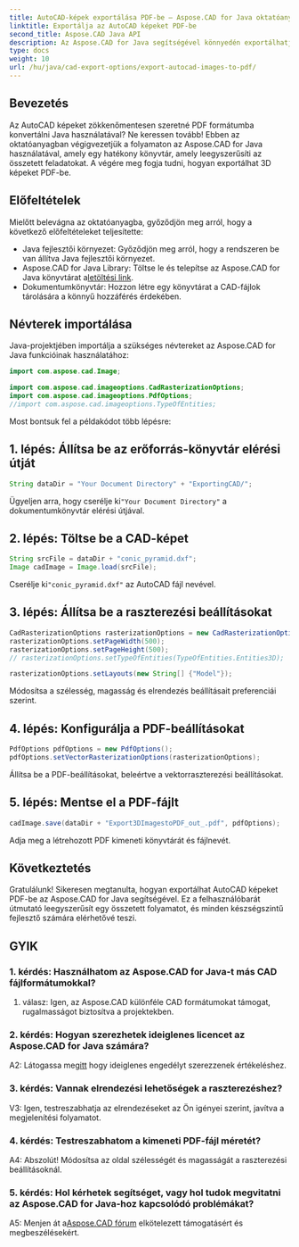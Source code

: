 ```yaml
---
title: AutoCAD-képek exportálása PDF-be – Aspose.CAD for Java oktatóanyag
linktitle: Exportálja az AutoCAD képeket PDF-be
second_title: Aspose.CAD Java API
description: Az Aspose.CAD for Java segítségével könnyedén exportálhatja az AutoCAD képeket PDF-be. Kövesse lépésenkénti útmutatónkat a zökkenőmentes integráció érdekében.
type: docs
weight: 10
url: /hu/java/cad-export-options/export-autocad-images-to-pdf/
---
```

## Bevezetés

Az AutoCAD képeket zökkenőmentesen szeretné PDF formátumba konvertálni Java használatával? Ne keressen tovább! Ebben az oktatóanyagban végigvezetjük a folyamaton az Aspose.CAD for Java használatával, amely egy hatékony könyvtár, amely leegyszerűsíti az összetett feladatokat. A végére meg fogja tudni, hogyan exportálhat 3D képeket PDF-be.

## Előfeltételek

Mielőtt belevágna az oktatóanyagba, győződjön meg arról, hogy a következő előfeltételeket teljesítette:

- Java fejlesztői környezet: Győződjön meg arról, hogy a rendszeren be van állítva Java fejlesztői környezet.
-  Aspose.CAD for Java Library: Töltse le és telepítse az Aspose.CAD for Java könyvtárat a[letöltési link](https://releases.aspose.com/cad/java/).
- Dokumentumkönyvtár: Hozzon létre egy könyvtárat a CAD-fájlok tárolására a könnyű hozzáférés érdekében.

## Névterek importálása

Java-projektjében importálja a szükséges névtereket az Aspose.CAD for Java funkcióinak használatához:

```java
import com.aspose.cad.Image;

import com.aspose.cad.imageoptions.CadRasterizationOptions;
import com.aspose.cad.imageoptions.PdfOptions;
//import com.aspose.cad.imageoptions.TypeOfEntities;
```

Most bontsuk fel a példakódot több lépésre:

## 1. lépés: Állítsa be az erőforrás-könyvtár elérési útját

```java
String dataDir = "Your Document Directory" + "ExportingCAD/";
```

 Ügyeljen arra, hogy cserélje ki`"Your Document Directory"` a dokumentumkönyvtár elérési útjával.

## 2. lépés: Töltse be a CAD-képet

```java
String srcFile = dataDir + "conic_pyramid.dxf";
Image cadImage = Image.load(srcFile);
```

 Cserélje ki`"conic_pyramid.dxf"` az AutoCAD fájl nevével.

## 3. lépés: Állítsa be a raszterezési beállításokat

```java
CadRasterizationOptions rasterizationOptions = new CadRasterizationOptions();
rasterizationOptions.setPageWidth(500);
rasterizationOptions.setPageHeight(500);
// rasterizationOptions.setTypeOfEntities(TypeOfEntities.Entities3D);

rasterizationOptions.setLayouts(new String[] {"Model"});
```

Módosítsa a szélesség, magasság és elrendezés beállításait preferenciái szerint.

## 4. lépés: Konfigurálja a PDF-beállításokat

```java
PdfOptions pdfOptions = new PdfOptions();
pdfOptions.setVectorRasterizationOptions(rasterizationOptions);
```

Állítsa be a PDF-beállításokat, beleértve a vektorraszterezési beállításokat.

## 5. lépés: Mentse el a PDF-fájlt

```java
cadImage.save(dataDir + "Export3DImagestoPDF_out_.pdf", pdfOptions);
```

Adja meg a létrehozott PDF kimeneti könyvtárát és fájlnevét.

## Következtetés

Gratulálunk! Sikeresen megtanulta, hogyan exportálhat AutoCAD képeket PDF-be az Aspose.CAD for Java segítségével. Ez a felhasználóbarát útmutató leegyszerűsít egy összetett folyamatot, és minden készségszintű fejlesztő számára elérhetővé teszi.

## GYIK

### 1. kérdés: Használhatom az Aspose.CAD for Java-t más CAD fájlformátumokkal?

1. válasz: Igen, az Aspose.CAD különféle CAD formátumokat támogat, rugalmasságot biztosítva a projektekben.

### 2. kérdés: Hogyan szerezhetek ideiglenes licencet az Aspose.CAD for Java számára?

 A2: Látogassa meg[itt](https://purchase.aspose.com/temporary-license/) hogy ideiglenes engedélyt szerezzenek értékeléshez.

### 3. kérdés: Vannak elrendezési lehetőségek a raszterezéshez?

V3: Igen, testreszabhatja az elrendezéseket az Ön igényei szerint, javítva a megjelenítési folyamatot.

### 4. kérdés: Testreszabhatom a kimeneti PDF-fájl méretét?

A4: Abszolút! Módosítsa az oldal szélességét és magasságát a raszterezési beállításoknál.

### 5. kérdés: Hol kérhetek segítséget, vagy hol tudok megvitatni az Aspose.CAD for Java-hoz kapcsolódó problémákat?

 A5: Menjen át a[Aspose.CAD fórum](https://forum.aspose.com/c/cad/19) elkötelezett támogatásért és megbeszélésekért.